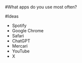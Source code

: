 #What apps do you use most often?

#Ideas
- Spotify
- Google Chrome
- Safari
- ChatGPT
- Mercari
- YouTube
- X
